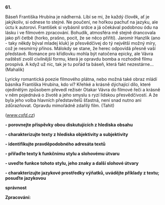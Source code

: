 **61.**

Báseň Františka Hrubína je nádherná. Líbí se mi, že každý člověk, ať je jakýkoliv, si odnese to stejné. Ne poučení, ne hořkou pachuť na jazyku, ale úctu k autorovi. František si vybásnil srdce a já očekával podobnou ódu na lásku i ve filmovém zpracování. Bohudík, atmosféra mě stejně drancovala jako při četbě (horko, prašno, pocit, že se něco přiřítí). Jaromír Hanzlík (ano - taky někdy býval mladej kluk) je přesvědčivej do tý největší možný míry, což je nesmírný přínos. Málokdy se stane, že herec odpovídá přesně vaší představě. Romance pro křídlovku mohla být natočena epicky, ale Vávra naštěstí zvolil civilnější formu, která je opravdu bomba a rozhodně filmu prospívá. A když už nic, tak je tu pořád ta báseň, která fakt nezestárne... (Mahalik)

Lyricky romantická poezie filmového plátna, nebo možná také obraz mládí básníka Františka Hrubína, kdo ví? Křehké a krásně dýchající dílo, které ojedinělým způsobem převedl režisér Otakar Vávra do filmové řeči a krásně v něm pojednává o životě a jeho smyslu s ryzí lidskou přesvědčivostí. A že byla jeho volba hlavních představitelů šťastná, není snad nutno ani zdůrazňovat. Opravdu mimořádně zdařilý film. (Tahit)

(_www.csfd.cz_)

**- porovnejte příspěvky obou diskutujících z hlediska obsahu**

**- charakterizujte texty z hlediska objektivity a subjektivity**

**- identifikujte pravděpodobného adresáta textů**

**- přiřaďte texty k funkčnímu stylu a slohovému útvaru**

**- uveďte funkce tohoto stylu, jeho znaky a další slohové útvary**

**- charakterizujte jazykové prostředky výňatků, uvádějte příklady z textu; posuďte jazykovou**

**správnost**

**Zpracování:**

